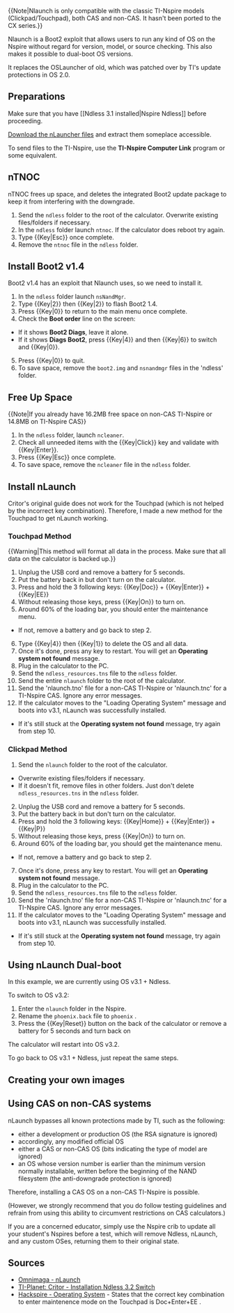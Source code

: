 {{Note|Nlaunch is only compatible with the classic TI-Nspire models (Clickpad/Touchpad), both CAS and non-CAS. It hasn't been ported to the CX series.}}

Nlaunch is a Boot2 exploit that allows users to run any kind of OS on the Nspire without regard for version, model, or source checking. This also makes it possible to dual-boot OS versions.

It replaces the OSLauncher of old, which was patched over by TI's update protections in OS 2.0.

## Preparations

Make sure that you have [[Ndless 3.1 installed|Nspire Ndless]] before proceeding.

[Download the nLauncher files](http://tiplanet.org/forum/archives_voir.php?id=10141) and extract them someplace accessible.

To send files to the TI-Nspire, use the **TI-Nspire Computer Link** program or some equivalent.

## nTNOC

nTNOC frees up space, and deletes the integrated Boot2 update package to keep it from interfering with the downgrade.

1. Send the `ndless` folder to the root of the calculator. Overwrite existing files/folders if necessary.
2. In the `ndless` folder launch `ntnoc`. If the calculator does reboot try again.
3. Type {{Key|Esc}} once complete.
4. Remove the `ntnoc` file in the `ndless` folder.

## Install Boot2 v1.4 

Boot2 v1.4 has an exploit that Nlaunch uses, so we need to install it.

1. In the `ndless` folder launch `nsNandMgr`.
2. Type {{Key|2}} then {{Key|2}} to flash Boot2 1.4.
3. Press {{Key|0}} to return to the main menu once complete.
4. Check the **Boot order** line on the screen:
  * If it shows **Boot2 Diags**, leave it alone.
  * If it shows **Diags Boot2**, press {{Key|4}} and then {{Key|6}} to switch and {{Key|0}}.
5. Press {{Key|0}} to quit.
6. To save space, remove the `boot2.img` and `nsnandmgr` files in the 'ndless' folder.

## Free Up Space 

{{Note|If you already have 16.2MB free space on non-CAS TI-Nspire or 14.8MB on TI-Nspire CAS}}

1. In the `ndless` folder, launch `ncleaner`.
2. Check all unneeded items with the {{Key|Click}} key and validate with {{Key|Enter}}.
3. Press {{Key|Esc}} once complete.
4. To save space, remove the `ncleaner` file in the `ndless` folder.

## Install nLaunch

Critor's original guide does not work for the Touchpad (which is not helped by the incorrect key combination). Therefore, I made a new method for the Touchpad to get nLaunch working.

### Touchpad Method

{{Warning|This method will format all data in the process. Make sure that all data on the calculator is backed up.}}

1. Unplug the USB cord and remove a battery for 5 seconds.
2. Put the battery back in but don't turn on the calculator.
3. Press and hold the 3 following keys: {{Key|Doc}} + {{Key|Enter}} + {{Key|EE}}
4. Without releasing those keys, press {{Key|On}} to turn on.
5. Around 60% of the loading bar, you should enter the maintenance menu.
  * If not, remove a battery and go back to step 2.
6. Type {{Key|4}} then {{Key|1}} to delete the OS and all data.
7. Once it's done, press any key to restart. You will get an **Operating system not found** message.
8. Plug in the calculator to the PC.
9. Send the `ndless_resources.tns` file to the `ndless` folder.
10. Send the entire `nlaunch` folder to the root of the calculator.
10. Send the 'nlaunch.tno' file for a non-CAS TI-Nspire or 'nlaunch.tnc' for a TI-Nspire CAS. Ignore any error messages.
11. If the calculator moves to the "Loading Operating System" message and boots into v3.1, nLaunch was successfully installed.
  * If it's still stuck at the **Operating system not found** message, try again from step 10.

### Clickpad Method

1. Send the `nlaunch` folder to the root of the calculator.
  * Overwrite existing files/folders if necessary.
  * If it doesn't fit, remove files in other folders. Just don't delete `ndless_resources.tns` in the `ndless` folder.
2. Unplug the USB cord and remove a battery for 5 seconds.
3. Put the battery back in but don't turn on the calculator.
4. Press and hold the 3 following keys: {{Key|Home}} + {{Key|Enter}} + {{Key|P}}
5. Without releasing those keys, press {{Key|On}} to turn on.
6. Around 60% of the loading bar, you should get the maintenance menu.
  * If not, remove a battery and go back to step 2.
7. Once it's done, press any key to restart. You will get an **Operating system not found** message.
8. Plug in the calculator to the PC.
9. Send the `ndless_resources.tns` file to the `ndless` folder.
10. Send the 'nlaunch.tno' file for a non-CAS TI-Nspire or 'nlaunch.tnc' for a TI-Nspire CAS. Ignore any error messages.
11. If the calculator moves to the "Loading Operating System" message and boots into v3.1, nLaunch was successfully installed.
  * If it's still stuck at the **Operating system not found** message, try again from step 10.

## Using nLaunch Dual-boot

In this example, we are currently using OS v3.1 + Ndless.

To switch to OS v3.2:

1. Enter the `nlaunch` folder in the Nspire.
2. Rename the `phoenix.back` file to `phoenix` .
3. Press the {{Key|Reset}} button on the back of the calculator or remove a battery for 5 seconds and turn back on

The calculator will restart into OS v3.2.

To go back to OS v3.1 + Ndless, just repeat the same steps.

## Creating your own images



## Using CAS on non-CAS systems

nLaunch bypasses all known protections made by TI, such as the following:

* either a development or production OS (the RSA signature is ignored)
* accordingly, any modified official OS
* either a CAS or non-CAS OS (bits indicating the type of model are ignored)
* an OS whose version number is earlier than the minimum version normally installable, written before the beginning of the NAND filesystem (the anti-downgrade protection is ignored) 

Therefore, installing a CAS OS on a non-CAS TI-Nspire is possible. 

(However, we strongly recommend that you do follow testing guidelines and refrain from using this ability to circumvent restrictions on CAS calculators.)

If you are a concerned educator, simply use the Nspire crib to update all your student's Nspires before a test, which will remove Ndless, nLaunch, and any custom OSes, returning them to their original state.

## Sources

* [Omnimaga - nLaunch](http://www.omnimaga.org/index.php?topic=15464.0)
* [TI-Planet: Critor - Installation Ndless 3.2 Switch](http://tiplanet.org/forum/viewtopic.php?t=11025&p=134150&lang=en)
* [Hackspire - Operating System](http://hackspire.unsads.com/wiki/index.php/Operating_System) - States that the correct key combination to enter maintenence mode on the Touchpad is Doc+Enter+EE .